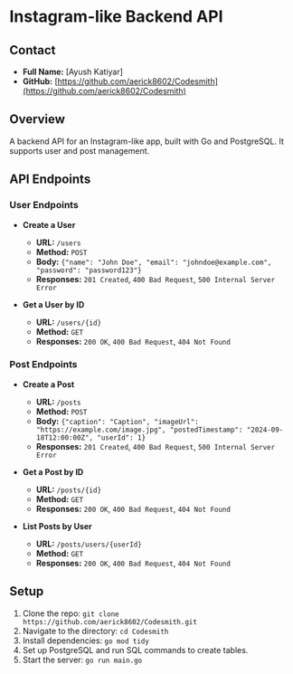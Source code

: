 # Instagram-like Backend API


## Contact

- **Full Name:** [Ayush Katiyar]
- **GitHub:** [https://github.com/aerick8602/Codesmith](https://github.com/aerick8602/Codesmith)

## Overview

A backend API for an Instagram-like app, built with Go and PostgreSQL. It supports user and post management.

## API Endpoints

### User Endpoints

- **Create a User**
  - **URL:** `/users`
  - **Method:** `POST`
  - **Body:** `{"name": "John Doe", "email": "johndoe@example.com", "password": "password123"}`
  - **Responses:** `201 Created`, `400 Bad Request`, `500 Internal Server Error`

- **Get a User by ID**
  - **URL:** `/users/{id}`
  - **Method:** `GET`
  - **Responses:** `200 OK`, `400 Bad Request`, `404 Not Found`

### Post Endpoints

- **Create a Post**
  - **URL:** `/posts`
  - **Method:** `POST`
  - **Body:** `{"caption": "Caption", "imageUrl": "https://example.com/image.jpg", "postedTimestamp": "2024-09-18T12:00:00Z", "userId": 1}`
  - **Responses:** `201 Created`, `400 Bad Request`, `500 Internal Server Error`

- **Get a Post by ID**
  - **URL:** `/posts/{id}`
  - **Method:** `GET`
  - **Responses:** `200 OK`, `400 Bad Request`, `404 Not Found`

- **List Posts by User**
  - **URL:** `/posts/users/{userId}`
  - **Method:** `GET`
  - **Responses:** `200 OK`, `400 Bad Request`, `404 Not Found`

## Setup

1. Clone the repo: `git clone https://github.com/aerick8602/Codesmith.git`
2. Navigate to the directory: `cd Codesmith`
3. Install dependencies: `go mod tidy`
4. Set up PostgreSQL and run SQL commands to create tables.
5. Start the server: `go run main.go`




